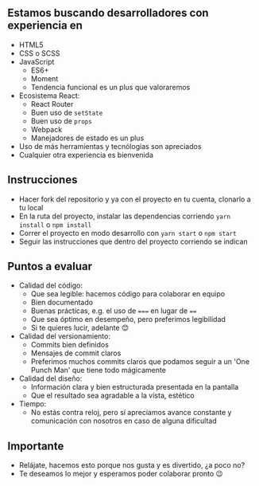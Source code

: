 ## Estamos buscando desarrolladores con experiencia en
  - HTML5
  - CSS o SCSS
  - JavaScript
    - ES6+
    - Moment
    - Tendencia funcional es un plus que valoraremos
  - Ecosistema React:
    - React Router
    - Buen uso de `setState`
    - Buen uso de `props`
    - Webpack
    - Manejadores de estado es un plus
  - Uso de más herramientas y tecnólogias son apreciados
  - Cualquier otra experiencia es bienvenida

## Instrucciones

  - Hacer fork del repositorio y ya con el proyecto en tu cuenta, clonarlo a tu local
  - En la ruta del proyecto, instalar las dependencias corriendo `yarn install` o `npm install`
  - Correr el proyecto en modo desarrollo con `yarn start` o `npm start`
  - Seguir las instrucciones que dentro del proyecto corriendo se indican

## Puntos a evaluar
  - Calidad del código:
    - Que sea legible: hacemos código para colaborar en equipo
    - Bien documentado
    - Buenas prácticas, e.g. el uso de `===` en lugar de `==`
    - Que sea óptimo en desempeño, pero preferimos legibilidad
    - Si te quieres lucir, adelante 😊
  - Calidad del versionamiento:
    - Commits bien definidos
    - Mensajes de commit claros
    - Preferimos muchos commits claros que podamos seguir a un 'One Punch Man' que tiene todo mágicamente
  - Calidad del diseño:
    - Información clara y bien estructurada presentada en la pantalla
    - Que el resultado sea agradable a la vista, estético
  - Tiempo:
    - No estás contra reloj, pero sí apreciamos avance constante y comunicación con nosotros en caso de alguna dificultad

## Importante
  - Relájate, hacemos esto porque nos gusta y es divertido, ¿a poco no?
  - Te deseamos lo mejor y esperamos poder colaborar pronto 😉

